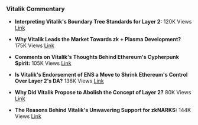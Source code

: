 ### Vitalik Commentary

- **Interpreting Vitalik's Boundary Tree Standards for Layer 2:** 120K Views   [Link](https://x.com/tmel0211/status/1719587614351913138)

- **Why Vitalik Leads the Market Towards zk + Plasma Development?** 175K Views   [Link](https://x.com/tmel0211/status/1724619640121495929)

- **Comments on Vitalik's Thoughts Behind Ethereum's Cypherpunk Spirit:** 105K Views  [Link](https://x.com/tmel0211/status/1740666090546684277)

- **Is Vitalik's Endorsement of ENS a Move to Shrink Ethereum's Control Over Layer 2's DA?** 136K Views   [Link](https://x.com/tmel0211/status/1742734316621418617)

- **Why Did Vitalik Propose to Abolish the Concept of Layer 2?** 80K Views   [Link](https://x.com/tmel0211/status/1747457520464261187)

- **The Reasons Behind Vitalik's Unwavering Support for zkNARKS:** 144K Views   [Link](https://x.com/tmel0211/status/1660528958113460224)
